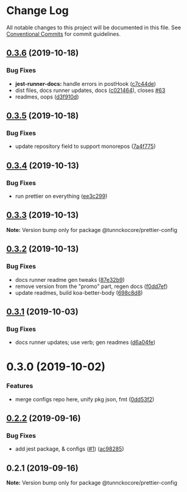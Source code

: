 # Change Log

All notable changes to this project will be documented in this file.
See [Conventional Commits](https://conventionalcommits.org) for commit guidelines.

## [0.3.6](https://github.com/tunnckoCore/opensource/compare/@tunnckocore/prettier-config@0.3.5...@tunnckocore/prettier-config@0.3.6) (2019-10-18)


### Bug Fixes

* **jest-runner-docs:** handle errors in postHook ([c7c44de](https://github.com/tunnckoCore/opensource/commit/c7c44de))
* dist files, docs runner updates, docs ([c021464](https://github.com/tunnckoCore/opensource/commit/c021464)), closes [#63](https://github.com/tunnckoCore/opensource/issues/63)
* readmes, oops ([d3f910d](https://github.com/tunnckoCore/opensource/commit/d3f910d))





## [0.3.5](https://github.com/tunnckoCore/opensource/compare/@tunnckocore/prettier-config@0.3.4...@tunnckocore/prettier-config@0.3.5) (2019-10-18)


### Bug Fixes

* update repository field to support monorepos ([7a4f775](https://github.com/tunnckoCore/opensource/commit/7a4f775))





## [0.3.4](https://github.com/tunnckoCore/opensource/tree/master/@tunnckocore/prettier-config/compare/@tunnckocore/prettier-config@0.3.3...@tunnckocore/prettier-config@0.3.4) (2019-10-13)


### Bug Fixes

* run prettier on everything ([ee3c299](https://github.com/tunnckoCore/opensource/tree/master/@tunnckocore/prettier-config/commit/ee3c299))





## [0.3.3](https://github.com/tunnckoCore/opensource/tree/master/@tunnckocore/prettier-config/compare/@tunnckocore/prettier-config@0.3.2...@tunnckocore/prettier-config@0.3.3) (2019-10-13)

**Note:** Version bump only for package @tunnckocore/prettier-config





## [0.3.2](https://github.com/tunnckoCore/opensource/tree/master/@tunnckocore/prettier-config/compare/@tunnckocore/prettier-config@0.3.1...@tunnckocore/prettier-config@0.3.2) (2019-10-13)


### Bug Fixes

* docs runner readme gen tweaks ([87e32b9](https://github.com/tunnckoCore/opensource/tree/master/@tunnckocore/prettier-config/commit/87e32b9))
* remove version from the "promo" part, regen docs ([f0dd7ef](https://github.com/tunnckoCore/opensource/tree/master/@tunnckocore/prettier-config/commit/f0dd7ef))
* update readmes, build koa-better-body ([698c8d8](https://github.com/tunnckoCore/opensource/tree/master/@tunnckocore/prettier-config/commit/698c8d8))





## [0.3.1](https://github.com/tunnckoCore/opensource/tree/master/@tunnckocore/prettier-config/compare/@tunnckocore/prettier-config@0.3.0...@tunnckocore/prettier-config@0.3.1) (2019-10-03)


### Bug Fixes

* docs runner updates; use verb; gen readmes ([d6a04fe](https://github.com/tunnckoCore/opensource/tree/master/@tunnckocore/prettier-config/commit/d6a04fe))





# 0.3.0 (2019-10-02)


### Features

* merge configs repo here, unify pkg json, fmt ([0dd53f2](https://github.com/tunnckoCore/opensource/tree/master/@tunnckocore/prettier-config/commit/0dd53f2))





## [0.2.2](https://github.com/tunnckocore/configs/compare/@tunnckocore/prettier-config@0.2.1...@tunnckocore/prettier-config@0.2.2) (2019-09-16)


### Bug Fixes

* add jest package, & configs ([#1](https://github.com/tunnckocore/configs/issues/1)) ([ac98285](https://github.com/tunnckocore/configs/commit/ac98285))





## 0.2.1 (2019-09-16)

**Note:** Version bump only for package @tunnckocore/prettier-config
